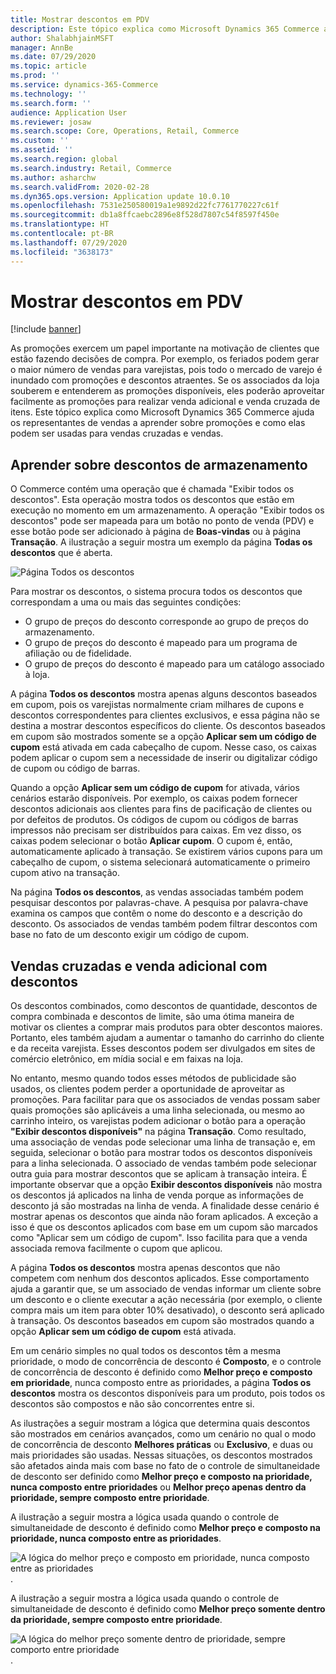 ```yaml
---
title: Mostrar descontos em PDV
description: Este tópico explica como Microsoft Dynamics 365 Commerce ajuda os representantes de vendas a aprender sobre promoções e como elas podem ser usadas para vendas cruzadas e vendas.
author: ShalabhjainMSFT
manager: AnnBe
ms.date: 07/29/2020
ms.topic: article
ms.prod: ''
ms.service: dynamics-365-Commerce
ms.technology: ''
ms.search.form: ''
audience: Application User
ms.reviewer: josaw
ms.search.scope: Core, Operations, Retail, Commerce
ms.custom: ''
ms.assetid: ''
ms.search.region: global
ms.search.industry: Retail, Commerce
ms.author: asharchw
ms.search.validFrom: 2020-02-28
ms.dyn365.ops.version: Application update 10.0.10
ms.openlocfilehash: 7531e250580019a1e9892d22fc7761770227c61f
ms.sourcegitcommit: db1a8ffcaebc2896e8f528d7807c54f8597f450e
ms.translationtype: HT
ms.contentlocale: pt-BR
ms.lasthandoff: 07/29/2020
ms.locfileid: "3638173"
---
```

# <a name="show-discounts-in-pos"></a>Mostrar descontos em PDV

[!include [banner](includes/banner.md)]

As promoções exercem um papel importante na motivação de clientes que estão fazendo decisões de compra. Por exemplo, os feriados podem gerar o maior número de vendas para varejistas, pois todo o mercado de varejo é inundado com promoções e descontos atraentes. Se os associados da loja souberem e entenderem as promoções disponíveis, eles poderão aproveitar facilmente as promoções para realizar venda adicional e venda cruzada de itens. Este tópico explica como Microsoft Dynamics 365 Commerce ajuda os representantes de vendas a aprender sobre promoções e como elas podem ser usadas para vendas cruzadas e vendas.

## <a name="learn-about-store-discounts"></a>Aprender sobre descontos de armazenamento

O Commerce contém uma operação que é chamada "Exibir todos os descontos". Esta operação mostra todos os descontos que estão em execução no momento em um armazenamento. A operação "Exibir todos os descontos" pode ser mapeada para um botão no ponto de venda (PDV) e esse botão pode ser adicionado à página de **Boas-vindas** ou à página **Transação**. A ilustração a seguir mostra um exemplo da página **Todas os descontos** que é aberta.

![Página Todos os descontos](./media/View_all_discounts.png "Página Todos os descontos")

Para mostrar os descontos, o sistema procura todos os descontos que correspondam a uma ou mais das seguintes condições:

- O grupo de preços do desconto corresponde ao grupo de preços do armazenamento.
- O grupo de preços do desconto é mapeado para um programa de afiliação ou de fidelidade.
- O grupo de preços do desconto é mapeado para um catálogo associado à loja.

A página **Todos os descontos** mostra apenas alguns descontos baseados em cupom, pois os varejistas normalmente criam milhares de cupons e descontos correspondentes para clientes exclusivos, e essa página não se destina a mostrar descontos específicos do cliente. Os descontos baseados em cupom são mostrados somente se a opção **Aplicar sem um código de cupom** está ativada em cada cabeçalho de cupom. Nesse caso, os caixas podem aplicar o cupom sem a necessidade de inserir ou digitalizar código de cupom ou código de barras.

Quando a opção **Aplicar sem um código de cupom** for ativada, vários cenários estarão disponíveis. Por exemplo, os caixas podem fornecer descontos adicionais aos clientes para fins de pacificação de clientes ou por defeitos de produtos. Os códigos de cupom ou códigos de barras impressos não precisam ser distribuídos para caixas. Em vez disso, os caixas podem selecionar o botão **Aplicar cupom**. O cupom é, então, automaticamente aplicado à transação. Se existirem vários cupons para um cabeçalho de cupom, o sistema selecionará automaticamente o primeiro cupom ativo na transação.

Na página **Todos os descontos**, as vendas associadas também podem pesquisar descontos por palavras-chave. A pesquisa por palavra-chave examina os campos que contêm o nome do desconto e a descrição do desconto. Os associados de vendas também podem filtrar descontos com base no fato de um desconto exigir um código de cupom.

## <a name="cross-sell-and-upsell-by-using-discounts"></a>Vendas cruzadas e venda adicional com descontos

Os descontos combinados, como descontos de quantidade, descontos de compra combinada e descontos de limite, são uma ótima maneira de motivar os clientes a comprar mais produtos para obter descontos maiores. Portanto, eles também ajudam a aumentar o tamanho do carrinho do cliente e da receita varejista. Esses descontos podem ser divulgados em sites de comércio eletrônico, em mídia social e em faixas na loja.

No entanto, mesmo quando todos esses métodos de publicidade são usados, os clientes podem perder a oportunidade de aproveitar as promoções. Para facilitar para que os associados de vendas possam saber quais promoções são aplicáveis a uma linha selecionada, ou mesmo ao carrinho inteiro, os varejistas podem adicionar o botão para a operação **"Exibir descontos disponíveis"** na página **Transação**. Como resultado, uma associação de vendas pode selecionar uma linha de transação e, em seguida, selecionar o botão para mostrar todos os descontos disponíveis para a linha selecionada. O associado de vendas também pode selecionar outra guia para mostrar descontos que se aplicam à transação inteira. É importante observar que a opção **Exibir descontos disponíveis** não mostra os descontos já aplicados na linha de venda porque as informações de desconto já são mostradas na linha de venda. A finalidade desse cenário é mostrar apenas os descontos que ainda não foram aplicados. A exceção a isso é que os descontos aplicados com base em um cupom são marcados como "Aplicar sem um código de cupom". Isso facilita para que a venda associada remova facilmente o cupom que aplicou.

A página **Todos os descontos** mostra apenas descontos que não competem com nenhum dos descontos aplicados. Esse comportamento ajuda a garantir que, se um associado de vendas informar um cliente sobre um desconto e o cliente executar a ação necessária (por exemplo, o cliente compra mais um item para obter 10% desativado), o desconto será aplicado à transação. Os descontos baseados em cupom são mostrados quando a opção **Aplicar sem um código de cupom** está ativada.

Em um cenário simples no qual todos os descontos têm a mesma prioridade, o modo de concorrência de desconto é **Composto**, e o controle de concorrência de desconto é definido como **Melhor preço e composto em prioridade**, nunca composto entre as prioridades, a página **Todos os descontos** mostra os descontos disponíveis para um produto, pois todos os descontos são compostos e não são concorrentes entre si.

As ilustrações a seguir mostram a lógica que determina quais descontos são mostrados em cenários avançados, como um cenário no qual o modo de concorrência de desconto **Melhores práticas** ou **Exclusivo**, e duas ou mais prioridades são usadas. Nessas situações, os descontos mostrados são afetados ainda mais com base no fato de o controle de simultaneidade de desconto ser definido como **Melhor preço e composto na prioridade, nunca composto entre prioridades** ou **Melhor preço apenas dentro da prioridade, sempre composto entre prioridade**.

A ilustração a seguir mostra a lógica usada quando o controle de simultaneidade de desconto é definido como **Melhor preço e composto na prioridade, nunca composto entre as prioridades**.

![A lógica do melhor preço e composto em prioridade, nunca composto entre as prioridades](./media/Model_1.png "A lógica do melhor preço e composto em prioridade, nunca composto entre as prioridades").

A ilustração a seguir mostra a lógica usada quando o controle de simultaneidade de desconto é definido como **Melhor preço somente dentro da prioridade, sempre composto entre prioridade**.

![A lógica do melhor preço somente dentro de prioridade, sempre comporto entre prioridade](./media/Model_2.png "A lógica do melhor preço somente dentro de prioridade, sempre comporto entre prioridade").

